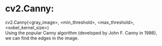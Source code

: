 # cv2.Canny:
cv2.Canny(\<gray_image\>, \<min_threshold\>, \<max_threshold\>, \<sobel_kernel_size\>)  
Using the popular Canny algorithm (developed by John F. Canny in 1986), we can find the edges in the image.  